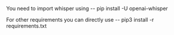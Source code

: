 You need to import whisper using 
      --  pip install -U openai-whisper

For other requirements you can directly use 
      --  pip3 install -r requirements.txt